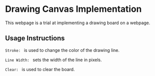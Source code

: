 # Drawing Canvas Implementation

This webpage is a trial at implementing a drawing board on a webpage.

## Usage Instructions
`Stroke: ` is used to change the color of the drawing line.

`Line Width: ` sets the width of the line in pixels.

`Clear: ` is used to clear the board.
